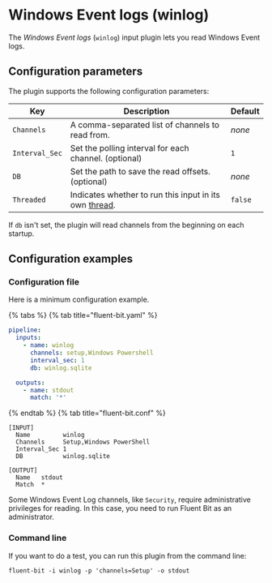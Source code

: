 # Windows Event logs (winlog)

The _Windows Event logs_ (`winlog`) input plugin lets you read Windows Event logs.

## Configuration parameters

The plugin supports the following configuration parameters:

| Key            | Description                                                                                             | Default |
|----------------|---------------------------------------------------------------------------------------------------------|---------|
| `Channels`     | A comma-separated list of channels to read from.                                                        | _none_  |
| `Interval_Sec` | Set the polling interval for each channel. (optional)                                                   | `1`     |
| `DB`           | Set the path to save the read offsets. (optional)                                                       | _none_  |
| `Threaded`     | Indicates whether to run this input in its own [thread](../../administration/multithreading.md#inputs). | `false` |

If `db` isn't set, the plugin will read channels from the beginning on each startup.

## Configuration examples

### Configuration file

Here is a minimum configuration example.

{% tabs %}
{% tab title="fluent-bit.yaml" %}

```yaml
pipeline:
  inputs:
    - name: winlog
      channels: setup,Windows Powershell
      interval_sec: 1
      db: winlog.sqlite

  outputs:
    - name: stdout
      match: '*'
```

{% endtab %}
{% tab title="fluent-bit.conf" %}

```text
[INPUT]
  Name         winlog
  Channels     Setup,Windows PowerShell
  Interval_Sec 1
  DB           winlog.sqlite

[OUTPUT]
  Name   stdout
  Match  *
```

Some Windows Event Log channels, like `Security`, require administrative privileges for reading. In this case, you need to run Fluent Bit as an administrator.

### Command line

If you want to do a test, you can run this plugin from the command line:

```shell
fluent-bit -i winlog -p 'channels=Setup' -o stdout
```
